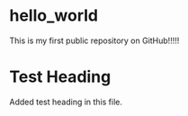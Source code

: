 # hello_world
This is my first public repository on GitHub!!!!!

# Test Heading
Added test heading in this file.
